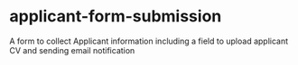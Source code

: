 # applicant-form-submission
A form to collect Applicant information including a field to upload applicant CV and sending email notification
